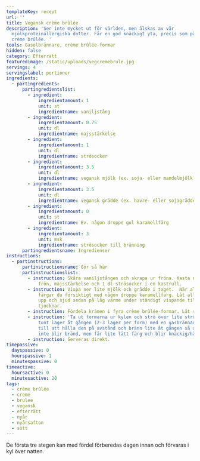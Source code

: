 ```yaml
---
templateKey: recept
url: ''
title: Vegansk crème brûlée
description: 'Ser inte mycket ut för världen, men älskas av vår
  mjölkproteinallergiska dotter. Får en god knäckigt yta, precis som på vanlig
  crème brûlée. '
tools: Gasolbrännare, crème brûlée-formar
hidden: false
category: Efterrätt
featuredimage: /static/uploads/vegcremebrule.jpg
servings: 4
servingslabel: portioner
ingredients:
  - partingredients:
      partingredientslist:
        - ingredient:
            ingredientamount: 1
            unit: st
            ingredientname: vaniljstång
        - ingredient:
            ingredientamount: 0.75
            unit: dl
            ingredientname: majsstärkelse
        - ingredient:
            ingredientamount: 1
            unit: dl
            ingredientname: strösocker
        - ingredient:
            ingredientamount: 3.5
            unit: dl
            ingredientname: vegansk mjölk (ex. soja- eller mandelmjölk)
        - ingredient:
            ingredientamount: 3.5
            unit: dl
            ingredientname: vegansk grädde (ex. havre- eller sojagrädde)
        - ingredient:
            ingredientamount: 0
            unit: st
            ingredientname: Ev. någon droppe gul karamellfärg
        - ingredient:
            ingredientamount: 3
            unit: msk
            ingredientname: strösocker till bränning
      partingredientsname: Ingredienser
instructions:
  - partinstructions:
      partinstructionsname: Gör så här
      partinstructionslist:
        - instruction: Skåra vaniljstången och skrapa ur fröna. Kasta ner vaniljstång,
            frön, majsstärkelse och 1 dl strösocker i en kastrull.
        - instruction: Vispa ner lite mjölk och grädde i taget.  När allt är nedvispat
            färgar du försiktigt med någon droppe karamellfärg. Låt allt koka
            upp och sjud sedan på låg värme under ständigt vispande tills krämen
            tjocknar.
        - instruction: Fördela krämen i fyra crème brûlée-formar. Låt svalna helt i kylen.
        - instruction: 'Ta ut formarna ur kylen och strö över lite strösocker. Bränn ett
            tunt lager åt gången (2-3 lager per form) med en gasbrännare. Se
            till att hålla den på avstånd och bränn lite åt gången så att ytan
            inte blir bränd, men får lite lätt färg och blir knäckig/hård. '
        - instruction: Serveras direkt.
timepassive:
  dayspassive: 0
  hourspassive: 1
  minutespassive: 0
timeactive:
  hoursactive: 0
  minutesactive: 20
tags:
  - crème brûlée
  - creme
  - brulee
  - vegansk
  - efterrätt
  - nyår
  - nyårsafton
  - sött
---
```


D﻿e första tre stegen kan med fördel förberedas dagen innan och förvaras i kyl över natten.
